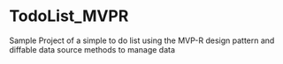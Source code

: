 # TodoList_MVPR
Sample Project of a simple to do list using the MVP-R design pattern and diffable data source methods to manage data
